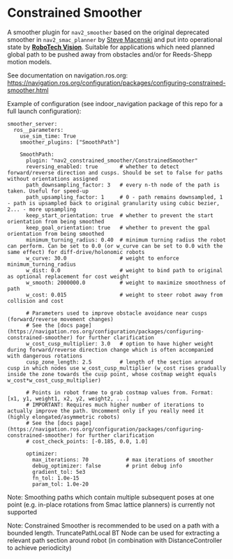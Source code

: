 # Constrained Smoother

A smoother plugin for `nav2_smoother` based on the original deprecated smoother in `nav2_smac_planner` by [Steve Macenski](https://www.linkedin.com/in/steve-macenski-41a985101/) and put into operational state by [**RoboTech Vision**](https://robotechvision.com/). Suitable for applications which need planned global path to be pushed away from obstacles and/or for Reeds-Shepp motion models.

See documentation on navigation.ros.org: https://navigation.ros.org/configuration/packages/configuring-constrained-smoother.html


Example of configuration (see indoor_navigation package of this repo for a full launch configuration):

```
smoother_server:
  ros__parameters:
    use_sim_time: True
    smoother_plugins: ["SmoothPath"]

    SmoothPath:
      plugin: "nav2_constrained_smoother/ConstrainedSmoother"
      reversing_enabled: true       # whether to detect forward/reverse direction and cusps. Should be set to false for paths without orientations assigned
      path_downsampling_factor: 3   # every n-th node of the path is taken. Useful for speed-up
      path_upsampling_factor: 1     # 0 - path remains downsampled, 1 - path is upsampled back to original granularity using cubic bezier, 2... - more upsampling
      keep_start_orientation: true  # whether to prevent the start orientation from being smoothed
      keep_goal_orientation: true   # whether to prevent the gpal orientation from being smoothed
      minimum_turning_radius: 0.40  # minimum turning radius the robot can perform. Can be set to 0.0 (or w_curve can be set to 0.0 with the same effect) for diff-drive/holonomic robots
      w_curve: 30.0                 # weight to enforce minimum_turning_radius
      w_dist: 0.0                   # weight to bind path to original as optional replacement for cost weight
      w_smooth: 2000000.0           # weight to maximize smoothness of path
      w_cost: 0.015                 # weight to steer robot away from collision and cost

      # Parameters used to improve obstacle avoidance near cusps (forward/reverse movement changes)
      # See the [docs page](https://navigation.ros.org/configuration/packages/configuring-constrained-smoother) for further clarification
      w_cost_cusp_multiplier: 3.0   # option to have higher weight during forward/reverse direction change which is often accompanied with dangerous rotations
      cusp_zone_length: 2.5         # length of the section around cusp in which nodes use w_cost_cusp_multiplier (w_cost rises gradually inside the zone towards the cusp point, whose costmap weight equals w_cost*w_cost_cusp_multiplier)

      # Points in robot frame to grab costmap values from. Format: [x1, y1, weight1, x2, y2, weight2, ...]
      # IMPORTANT: Requires much higher number of iterations to actually improve the path. Uncomment only if you really need it (highly elongated/asymmetric robots)
      # See the [docs page](https://navigation.ros.org/configuration/packages/configuring-constrained-smoother) for further clarification
      # cost_check_points: [-0.185, 0.0, 1.0]

      optimizer:
        max_iterations: 70            # max iterations of smoother
        debug_optimizer: false        # print debug info
        gradient_tol: 5e3
        fn_tol: 1.0e-15
        param_tol: 1.0e-20
```

Note: Smoothing paths which contain multiple subsequent poses at one point (e.g. in-place rotations from Smac lattice planners) is currently not supported

Note: Constrained Smoother is recommended to be used on a path with a bounded length. TruncatePathLocal BT Node can be used for extracting a relevant path section around robot (in combination with DistanceController to achieve periodicity)
